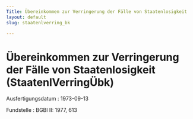 ```yaml
---
Title: Übereinkommen zur Verringerung der Fälle von Staatenlosigkeit
layout: default
slug: staatenlverring_bk

---
```


# Übereinkommen zur Verringerung der Fälle von Staatenlosigkeit (StaatenlVerringÜbk)

Ausfertigungsdatum
:   1973-09-13

Fundstelle
:   BGBl II: 1977, 613

